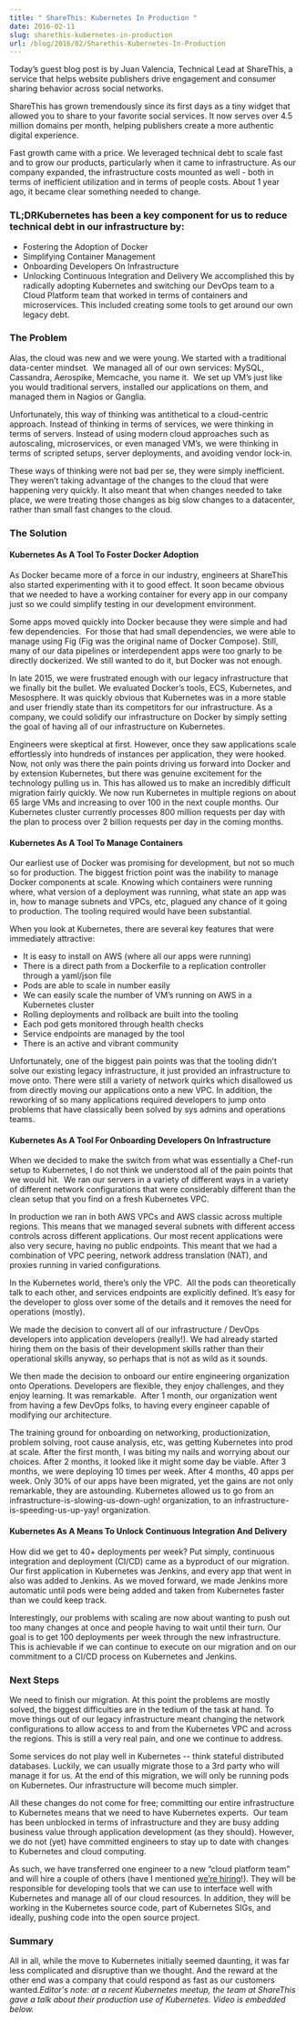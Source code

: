 ```yaml
---
title: " ShareThis: Kubernetes In Production "
date: 2016-02-11
slug: sharethis-kubernetes-in-production
url: /blog/2016/02/Sharethis-Kubernetes-In-Production
---
```

Today’s guest blog post is by Juan Valencia, Technical Lead at ShareThis, a service that helps website publishers drive engagement and consumer sharing behavior across social networks.

ShareThis has grown tremendously since its first days as a tiny widget that allowed you to share to your favorite social services. It now serves over 4.5 million domains per month, helping publishers create a more authentic digital experience.

Fast growth came with a price. We leveraged technical debt to scale fast and to grow our products, particularly when it came to infrastructure. As our company expanded, the infrastructure costs mounted as well - both in terms of inefficient utilization and in terms of people costs. About 1 year ago, it became clear something needed to change.

### TL;DRKubernetes has been a key component for us to reduce technical debt in our infrastructure by:

* Fostering the Adoption of Docker
* Simplifying Container Management
* Onboarding Developers On Infrastructure
* Unlocking Continuous Integration and Delivery
We accomplished this by radically adopting Kubernetes and switching our DevOps team to a Cloud Platform team that worked in terms of containers and microservices. This included creating some tools to get around our own legacy debt.

### The Problem

Alas, the cloud was new and we were young. We started with a traditional data-center mindset. &nbsp;We managed all of our own services: MySQL, Cassandra, Aerospike, Memcache, you name it. &nbsp;We set up VM’s just like you would traditional servers, installed our applications on them, and managed them in Nagios or Ganglia.

Unfortunately, this way of thinking was antithetical to a cloud-centric approach. Instead of thinking in terms of services, we were thinking in terms of servers. Instead of using modern cloud approaches such as autoscaling, microservices, or even managed VM’s, we were thinking in terms of scripted setups, server deployments, and avoiding vendor lock-in.

These ways of thinking were not bad per se, they were simply inefficient. They weren’t taking advantage of the changes to the cloud that were happening very quickly. It also meant that when changes needed to take place, we were treating those changes as big slow changes to a datacenter, rather than small fast changes to the cloud.

### The Solution

#### Kubernetes As A Tool To Foster Docker Adoption

As Docker became more of a force in our industry, engineers at ShareThis also started experimenting with it to good effect. It soon became obvious that we needed to have a working container for every app in our company just so we could simplify testing in our development environment.

Some apps moved quickly into Docker because they were simple and had few dependencies. &nbsp;For those that had small dependencies, we were able to manage using Fig (Fig was the original name of Docker Compose). Still, many of our data pipelines or interdependent apps were too gnarly to be directly dockerized. We still wanted to do it, but Docker was not enough.

In late 2015, we were frustrated enough with our legacy infrastructure that we finally bit the bullet. We evaluated Docker’s tools, ECS, Kubernetes, and Mesosphere. It was quickly obvious that Kubernetes was in a more stable and user friendly state than its competitors for our infrastructure. As a company, we could solidify our infrastructure on Docker by simply setting the goal of having all of our infrastructure on Kubernetes.

Engineers were skeptical at first. However, once they saw applications scale effortlessly into hundreds of instances per application, they were hooked. Now, not only was there the pain points driving us forward into Docker and by extension Kubernetes, but there was genuine excitement for the technology pulling us in. This has allowed us to make an incredibly difficult migration fairly quickly. We now run Kubernetes in multiple regions on about 65 large VMs and increasing to over 100 in the next couple months. Our Kubernetes cluster currently processes 800 million requests per day with the plan to process over 2 billion requests per day in the coming months.

#### Kubernetes As A Tool To Manage Containers

Our earliest use of Docker was promising for development, but not so much so for production. The biggest friction point was the inability to manage Docker components at scale. Knowing which containers were running where, what version of a deployment was running, what state an app was in, how to manage subnets and VPCs, etc, plagued any chance of it going to production. The tooling required would have been substantial.



When you look at Kubernetes, there are several key features that were immediately attractive:

* It is easy to install on AWS (where all our apps were running)
* There is a direct path from a Dockerfile to a replication controller through a yaml/json file
* Pods are able to scale in number easily
* We can easily scale the number of VM’s running on AWS in a Kubernetes cluster
* Rolling deployments and rollback are built into the tooling
* Each pod gets monitored through health checks
* Service endpoints are managed by the tool
* There is an active and vibrant community



Unfortunately, one of the biggest pain points was that the tooling didn’t solve our existing legacy infrastructure, it just provided an infrastructure to move onto. There were still a variety of network quirks which disallowed us from directly moving our applications onto a new VPC.&nbsp;In addition, the reworking of so many applications required developers to jump onto problems that have classically been solved by sys admins and operations teams.

#### Kubernetes As A Tool For Onboarding Developers On Infrastructure

When we decided to make the switch from what was essentially a Chef-run setup to Kubernetes, I do not think we understood all of the pain points that we would hit. &nbsp;We ran our servers in a variety of different ways in a variety of different network configurations that were considerably different than the clean setup that you find on a fresh Kubernetes VPC. &nbsp;

In production we ran in both AWS VPCs and AWS classic across multiple regions. This means that we managed several subnets with different access controls across different applications. Our most recent applications were also very secure, having no public endpoints. This meant that we had a combination of VPC peering, network address translation (NAT), and proxies running in varied configurations.

In the Kubernetes world, there’s only the VPC. &nbsp;All the pods can theoretically talk to each other, and services endpoints are explicitly defined. It’s easy for the developer to gloss over some of the details and it removes the need for operations (mostly). &nbsp;

We made the decision to convert all of our infrastructure / DevOps developers into application developers (really!). We had already started hiring them on the basis of their development skills rather than their operational skills anyway, so perhaps that is not as wild as it sounds.

We then made the decision to onboard our entire engineering organization onto Operations. Developers are flexible, they enjoy challenges, and they enjoy learning. It was remarkable. &nbsp;After 1 month, our organization went from having a few DevOps folks, to having every engineer capable of modifying our architecture.

The training ground for onboarding on networking, productionization, problem solving, root cause analysis, etc, was getting Kubernetes into prod at scale. After the first month, I was biting my nails and worrying about our choices. After 2 months, it looked like it might some day be viable. After 3 months, we were deploying 10 times per week. After 4 months, 40 apps per week. Only 30% of our apps have been migrated, yet the gains are not only remarkable, they are astounding. Kubernetes allowed us to go from an infrastructure-is-slowing-us-down-ugh! organization, to an infrastructure-is-speeding-us-up-yay! organization.

#### Kubernetes As A Means To Unlock Continuous Integration And Delivery

How did we get to 40+ deployments per week? Put simply, continuous integration and deployment (CI/CD) came as a byproduct of our migration. Our first application in Kubernetes was Jenkins, and every app that went in also was added to Jenkins. As we moved forward, we made Jenkins more automatic until pods were being added and taken from Kubernetes faster than we could keep track. &nbsp;

Interestingly, our problems with scaling are now about wanting to push out too many changes at once and people having to wait until their turn. Our goal is to get 100 deployments per week through the new infrastructure. This is achievable if we can continue to execute on our migration and on our commitment to a CI/CD process on Kubernetes and Jenkins.

### Next Steps

We need to finish our migration. At this point the problems are mostly solved, the biggest difficulties are in the tedium of the task at hand. To move things out of our legacy infrastructure meant changing the network configurations to allow access to and from the Kubernetes VPC and across the regions. This is still a very real pain, and one we continue to address. &nbsp;

Some services do not play well in Kubernetes -- think stateful distributed databases. Luckily, we can usually migrate those to a 3rd party who will manage it for us. At the end of this migration, we will only be running pods on Kubernetes. Our infrastructure will become much simpler.

All these changes do not come for free; committing our entire infrastructure to Kubernetes means that we need to have Kubernetes experts. &nbsp;Our team has been unblocked in terms of infrastructure and they are busy adding business value through application development (as they should). However, we do not (yet) have committed engineers to stay up to date with changes to Kubernetes and cloud computing. &nbsp;

As such, we have transferred one engineer to a new “cloud platform team” and will hire a couple of others (have I mentioned [we’re hiring](http://www.sharethis.com/hiring.html)!). They will be responsible for developing tools that we can use to interface well with Kubernetes and manage all of our cloud resources. In addition, they will be working in the Kubernetes source code, part of Kubernetes SIGs, and ideally, pushing code into the open source project.

### Summary
All in all, while the move to Kubernetes initially seemed daunting, it was far less complicated and disruptive than we thought. And the reward at the other end was a company that could respond as fast as our customers wanted._Editor's note: at a recent Kubernetes meetup, the team at ShareThis gave a talk about their production use of Kubernetes. Video is embedded below._